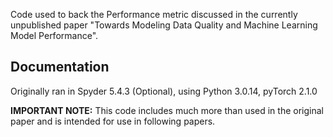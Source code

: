 Code used to back the Performance metric discussed in the currently unpublished paper "Towards Modeling Data Quality and Machine Learning Model Performance".

## Documentation
Originally ran in Spyder 5.4.3 (Optional), using Python 3.0.14, pyTorch 2.1.0

**IMPORTANT NOTE:** This code includes much more than used in the original paper and is intended for use in following papers.
